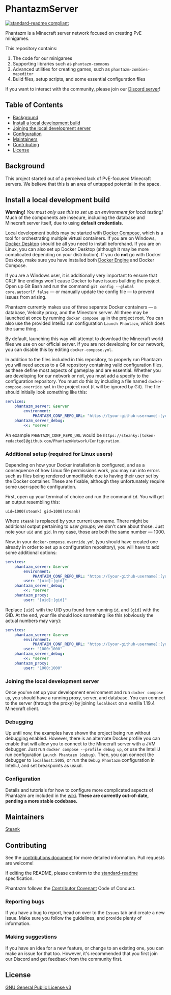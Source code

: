 # PhantazmServer

[![standard-readme compliant](https://img.shields.io/badge/readme%20style-standard-brightgreen.svg?style=flat-square)](https://github.com/RichardLitt/standard-readme)

Phantazm is a Minecraft server network focused on creating PvE minigames.

This repository contains:

1. The code for our minigames
2. Supporting libraries such as `phantazm-commons`
3. Advanced utilities for creating games, such as `phantazm-zombies-mapeditor`
4. Build files, setup scripts, and some essential configuration files

If you want to interact with the community, please join our [Discord server](https://discord.gg/Rb6NkK4EQ8)!

## Table of Contents

- [Background](#background)
- [Install a local development build](#install-a-local-development-build)
- [Joining the local development server](#joining-the-local-development-server)
- [Configuration](#configuration)
- [Maintainers](#maintainers)
- [Contributing](#contributing)
- [License](#license)

## Background

This project started out of a perceived lack of PvE-focused Minecraft servers. We believe that this is an area of
untapped potential in the space.

## Install a local development build

**Warning!** _You must only use this to set up an environment for local testing!_ Much of the components are insecure,
including the database and Minecraft server itself, due to using **default credentials**.

Local development builds may be started with [Docker Compose](https://docs.docker.com/compose/), which is a tool for
orchestrating multiple virtual containers. If you are on
Windows, [Docker Desktop](https://docs.docker.com/desktop/install/windows-install/) should be all you need to install
beforehand. If you are on Linux, you can also set up Docker Desktop (although it may be more complicated depending on
your distribution). If you do **not** go with Docker Desktop, make sure you have installed
both [Docker Engine](https://docs.docker.com/engine/) and Docker Compose.

If you are a Windows user, it is additionally very important to ensure that CRLF line endings won't cause Docker to have
issues building the project. Open up Git Bash and run the command `git config --global core.autocrlf false` — or
manually update the config file — to prevent issues from arising.

Phantazm currently makes use of three separate Docker containers — a database, Velocity proxy, and the Minestom server.
All three may be launched at once by running `docker compose up` in the project root. You can also use the provided
IntelliJ run configuration `Launch Phantazm`, which does the same thing.

By default, launching this way will attempt to download the Minecraft world files we use on our official server. If you
are not developing for our network, you can disable this by editing `docker-compose.yml`.

In addition to the files included in this repository, to properly run Phantazm you will need access to a Git repository
containing valid configuration files, as these define most aspects of gameplay and are essential. Whether you are
developing for our network or not, you must add a specify to the configuration repository. You must do this by including
a file named `docker-compose.override.yml` in the project root (it will be ignored by Git). The file should initially
look
something like this:

```yml
services:
    phantazm_server: &server
        environment:
            PHANTAZM_CONF_REPO_URL: "https://[your-github-username]:[your-github-access-token]@[repository]"
    phantazm_server_debug:
        <<: *server 
```

An example `PHANTAZM_CONF_REPO_URL` would
be `https://steanky:[token-redacted]@github.com/PhantazmNetwork/Configuration`.

### Additional setup (required for Linux users)

Depending on how your Docker installation is configured, and as a consequence of how Linux file permissions work, you
may run into errors such as files being rendered unmodifiable due to having their user set by the Docker container.
These are fixable, although they unfortunately require some user-specific configuration.

First, open up your terminal of choice and run the command `id`. You will get an output resembling this:

```
uid=1000(steank) gid=1000(steank)
```

Where `steank` is replaced by your current username. There might be additional output pertaining to *user groups*; we
don't care about those. Just note your `uid` and `gid`. In my case, those are both the same number — 1000.

Now, in your `docker-compose.override.yml` (you should have created one already in order to set up a configuration
repository), you will have to add some additional options:

```yml
services:
    phantazm_server: &server
        environment:
            PHANTAZM_CONF_REPO_URL: "https://[your-github-username]:[your-github-access-token]@[repository]"
        user: "[uid]:[gid]"
    phantazm_server_debug:
        <<: *server
    phantazm_proxy:
        user: "[uid]:[gid]"
```

Replace `[uid]` with the UID you found from running `id`, and `[gid]` with the GID. At the end, your file should look
something like this (obviously the actual numbers may vary):

```yml
services:
    phantazm_server: &server
        environment:
            PHANTAZM_CONF_REPO_URL: "https://[your-github-username]:[your-github-access-token]@[repository]"
        user: "1000:1000"
    phantazm_server_debug:
        <<: *server
    phantazm_proxy:
        user: "1000:1000"
```

### Joining the local development server

Once you've set up your development environment and run `docker compose up`, you should have a running proxy, server,
and database. You can connect to the server (through the proxy) by joining `localhost` on a vanilla 1.19.4 Minecraft
client.

### Debugging

Up until now, the examples have shown the project being run without debugging enabled. However, there is an alternate
Docker profile you can enable that will allow you to connect to the Minecraft server with a JVM debugger. Just
run `docker compose --profile debug up`,
or use the IntelliJ run configuration `Launch Phantazm (debug)`. Then, you can connect the debugger to `localhost:5005`,
or run the `Debug Phantazm` configuration in IntelliJ, and set breakpoints as usual.

### Configuration

Details and tutorials for how to configure more complicated aspects of Phantazm are included in
the [wiki](https://github.com/PhantazmNetwork/PhantazmServer/wiki). **These are currently out-of-date, pending a more
stable codebase.**

## Maintainers

[Steank](https://github.com/Steanky)

## Contributing

See the [contributions document](https://github.com/PhantazmNetwork/.github/blob/main/CONTRIBUTING.md) for more detailed
information. Pull requests are welcome!

If editing the README, please conform to the [standard-readme](https://github.com/RichardLitt/standard-readme)
specification.

Phantazm follows the [Contributor Covenant](http://contributor-covenant.org/version/1/3/0/) Code of Conduct.

### Reporting bugs

If you have a bug to report, head on over to the `Issues` tab and create a new issue. Make sure you follow the
guidelines, and provide plenty of information.

### Making suggestions

If you have an idea for a new feature, or change to an existing one, you can make an issue for that too. However, it's
recommended that you first join our Discord and get feedback from the community first.

## License

[GNU General Public License v3](LICENSE)
